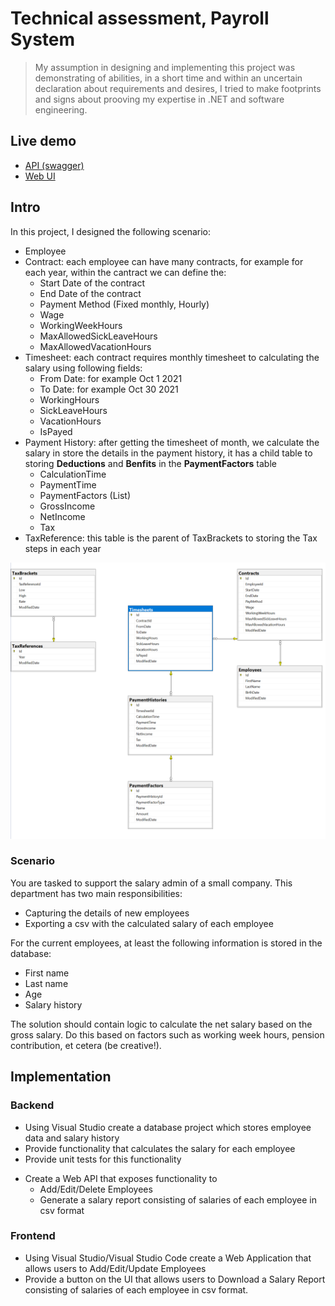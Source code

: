 # Technical assessment, Payroll System

> My assumption in designing and implementing this project was demonstrating of abilities, in a short time and within an uncertain declaration about requirements and desires, I tried to make footprints and signs about prooving my expertise in .NET and software engineering.

## Live demo
* [API (swagger)](https://api.payroll.mesbahi.net/swagger/index.html)
* [Web UI](https://web.payroll.mesbahi.net)

## Intro
In this project, I designed the following scenario:
+ Employee
+ Contract: each employee can have many contracts, for example for each year, within the cantract we can define the:
    - Start Date of the contract
    - End Date of the contract
    - Payment Method (Fixed monthly, Hourly)
    - Wage
    - WorkingWeekHours
    - MaxAllowedSickLeaveHours
    - MaxAllowedVacationHours
+ Timesheet: each contract requires monthly timesheet to calculating the salary using following fields:
    - From Date: for example Oct 1 2021
    - To Date: for example Oct 30 2021
    - WorkingHours
    - SickLeaveHours
    - VacationHours
    - IsPayed
+ Payment History: after getting the timesheet of month, we calculate the salary in store the details in the payment history, it has a child table to storing **Deductions** and **Benfits** in the **PaymentFactors** table
    - CalculationTime
    - PaymentTime
    - PaymentFactors (List<PaymentFactor>)
    - GrossIncome
    - NetIncome
    - Tax
+ TaxReference: this table is the parent of TaxBrackets to storing the Tax steps in each year

![Database Diagram](docs/db-diagram.png)


### **Scenario**
You are tasked to support the salary admin of a small company. This department has two main responsibilities:
* Capturing the details of new employees
* Exporting a csv with the calculated salary of each employee

For the current employees, at least the following information is stored in the database:

* First name
* Last name
* Age 
* Salary history

The solution should contain logic to calculate the net salary based on the gross salary. Do this based on factors such as working week hours, pension contribution, et cetera (be creative!).

## Implementation 

### Backend
* Using Visual Studio create a database project which stores employee data and salary history
* Provide functionality that calculates the salary for each employee
* Provide unit tests for this functionality
+ Create a Web API that exposes functionality to
    - Add/Edit/Delete Employees
    - Generate a salary report consisting of salaries of each employee in csv format

### Frontend
* Using Visual Studio/Visual Studio Code create a Web Application that allows users to Add/Edit/Update Employees
* Provide a button on the UI that allows users to Download a Salary Report consisting of salaries of each employee in csv format.
